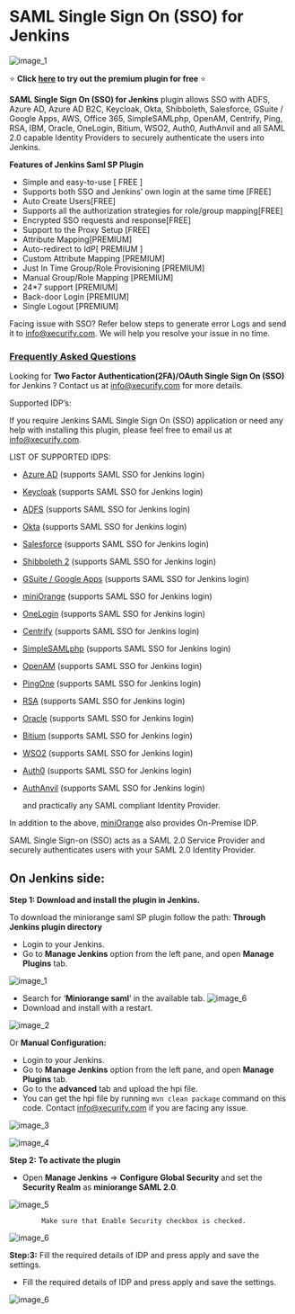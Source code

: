 # SAML Single Sign On (SSO) for Jenkins
![image_1](docs/images/jenkins-sso.png)

 ⭐  **Click [here](https://miniorange.atlassian.net/wiki/spaces/JSDoc/pages/2551251014/Jenkins+SAML+SSO+Premium+Version+Payment+Steps) to try out the premium plugin for free** ⭐

**SAML Single Sign On (SSO) for Jenkins** plugin allows SSO with ADFS, Azure AD, Azure AD B2C, Keycloak, Okta, Shibboleth, Salesforce, GSuite / Google Apps, AWS, Office 365, SimpleSAMLphp, OpenAM, Centrify, Ping, RSA, IBM, Oracle, OneLogin, Bitium, WSO2, Auth0, AuthAnvil and all SAML 2.0 capable Identity Providers to securely authenticate the users into Jenkins.

**Features of Jenkins Saml SP Plugin**

* Simple and easy-to-use [ FREE ]
* Supports both SSO and Jenkins’ own login at the same time [FREE]
* Auto Create Users[FREE]
* Supports all the authorization strategies for role/group mapping[FREE]
* Encrypted SSO requests and response[FREE]
* Support to the Proxy Setup [FREE]
* Attribute Mapping[PREMIUM]
* Auto-redirect to IdP[ PREMIUM ]
* Custom Attribute Mapping [PREMIUM]
* Just In Time Group/Role Provisioning [PREMIUM]
* Manual Group/Role Mapping [PREMIUM]
* 24*7 support [PREMIUM]
* Back-door Login [PREMIUM]
* Single Logout [PREMIUM]

Facing issue with SSO? Refer below steps to generate error Logs and send it to info@xecurify.com. We will help you resolve your issue in no time.

### **[Frequently Asked Questions](https://faq.miniorange.com/kb/jenkins/)**

Looking for **Two Factor Authentication(2FA)/OAuth Single Sign On (SSO)** for Jenkins ? Contact us at info@xecurify.com for more details.

Supported IDP’s:

If you require Jenkins SAML Single Sign On (SSO) application or need any help with installing this plugin, please feel free to email us at info@xecurify.com.


LIST OF SUPPORTED IDPS:
* [Azure AD](https://plugins.miniorange.com/saml-single-sign-on-sso-into-jenkins-using-azure-ad-as-idp) (supports SAML SSO for Jenkins login)
* [Keycloak](https://plugins.miniorange.com/saml-single-sign-on-sso-into-jenkins-using-jboss-keycloak-as-idp) (supports SAML SSO for Jenkins login)
* [ADFS](https://plugins.miniorange.com/saml-single-sign-on-sso-into-jenkins-using-adfs-as-idp) (supports SAML SSO for Jenkins login)
* [Okta](https://plugins.miniorange.com/saml-single-sign-on-sso-into-jenkins-using-okta-as-idp) (supports SAML SSO for Jenkins login)
* [Salesforce](https://plugins.miniorange.com/saml-single-sign-on-sso-into-jenkins-using-salesforce) (supports SAML SSO for Jenkins login)
* [Shibboleth 2](https://plugins.miniorange.com/saml-single-sign-on-sso-into-jenkins-using-shibboleth2) (supports SAML SSO for Jenkins login)
* [GSuite / Google Apps](https://plugins.miniorange.com/saml-single-sign-on-sso-into-jenkins-using-google-apps-g-suite-as-idp) (supports SAML SSO for Jenkins login)
* [miniOrange](https://plugins.miniorange.com/saml-single-sign-on-sso-into-jenkins-using-miniorange-as-idp) (supports SAML SSO for Jenkins login)
* [OneLogin](https://plugins.miniorange.com/saml-single-sign-on-sso-into-jenkins-using-onelogin-as-idp) (supports SAML SSO for Jenkins login)
* [Centrify](https://plugins.miniorange.com/saml-single-sign-on-sso-into-jenkins-using-centrify-as-idp) (supports SAML SSO for Jenkins login)
* [SimpleSAMLphp](https://plugins.miniorange.com/saml-single-sign-on-sso-into-jenkins-using-simplesaml) (supports SAML SSO for Jenkins login)
* [OpenAM](https://plugins.miniorange.com/saml-single-sign-on-sso-into-jenkins-using-openam-as-idp) (supports SAML SSO for Jenkins login)
* [PingOne](https://plugins.miniorange.com/saml-single-sign-on-sso-into-jenkins-using-ping-one) (supports SAML SSO for Jenkins login)
* [RSA](https://plugins.miniorange.com/saml-single-sign-on-sso-into-jenkins-using-rsa-securid) (supports SAML SSO for Jenkins login)
* [Oracle](https://plugins.miniorange.com/saml-single-sign-on-sso-into-jenkins-using-oracle-enterprise-manager) (supports SAML SSO for Jenkins login)
* [Bitium](https://plugins.miniorange.com/saml-single-sign-on-sso-into-jenkins-using-bitium-as-idp) (supports SAML SSO for Jenkins login)
* [WSO2](https://plugins.miniorange.com/saml-single-sign-on-sso-into-jenkins-using-wso2) (supports SAML SSO for Jenkins login)
* [Auth0](https://plugins.miniorange.com/saml-single-sign-on-sso-into-jenkins-using-auth0-as-idp) (supports SAML SSO for Jenkins login)
* [AuthAnvil](https://plugins.miniorange.com/saml-single-sign-on-sso-into-jenkins-using-authanvil-as-idp) (supports SAML SSO for Jenkins login) 
 
   and practically any SAML compliant Identity Provider.
 
 
In addition to the above, [miniOrange](/docs/images/miniorange_as_idp.md) also provides On-Premise IDP. 
 
 
SAML Single Sign-on (SSO) acts as a SAML 2.0 Service Provider and securely authenticates users with your SAML 2.0 Identity Provider.

## On Jenkins side:

**Step 1: Download and install the plugin in Jenkins.**

To download the miniorange saml SP plugin follow the path:
**Through Jenkins plugin directory**
* Login to your Jenkins.
* Go to **Manage Jenkins** option from the left pane, and open **Manage Plugins** tab.

![image_1](docs/images/configuration/manage_plugin_1.png)

* Search for ‘**Miniorange saml**’ in the available tab.
  ![image_6](docs/images/configuration/available-tab-intsall.png)
* Download and install with a restart.

![image_2](docs/images/configuration/plugin_installed_2.png)

Or
**Manual Configuration:**
* Login to your Jenkins.
* Go to **Manage Jenkins** option from the left pane, and open **Manage Plugins** tab.
* Go to the **advanced** tab and upload the hpi file.
* You can get the hpi file by running ```mvn clean package``` command on this code. Contact info@xecurify.com if you are facing any issue.

![image_3](docs/images/configuration/upload_plugin_3.png)

![image_4](docs/images/configuration/plugin_installed_2.png)

**Step 2: To activate the plugin**

* Open **Manage Jenkins** => **Configure Global Security** and set the **Security Realm** as **miniorange SAML 2.0**.

![image_5](docs/images/configuration/configure_global_sec_5.png)

            Make sure that Enable Security checkbox is checked.
            
![image_6](docs/images/configuration/config_global_sec_6.PNG)

**Step:3:** Fill the required details of IDP and press apply and save the settings.
* Fill the required details of IDP and press apply and save the settings.

![image_6](docs/images/configuration/config_jenkins_7.png)

